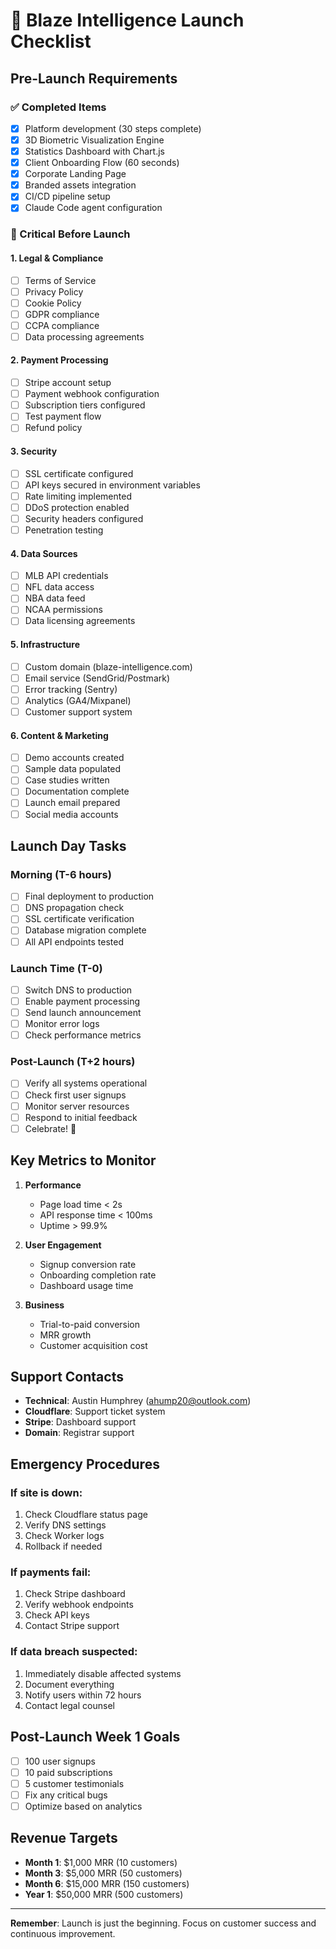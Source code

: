 # 🚀 Blaze Intelligence Launch Checklist

## Pre-Launch Requirements

### ✅ Completed Items
- [x] Platform development (30 steps complete)
- [x] 3D Biometric Visualization Engine
- [x] Statistics Dashboard with Chart.js
- [x] Client Onboarding Flow (60 seconds)
- [x] Corporate Landing Page
- [x] Branded assets integration
- [x] CI/CD pipeline setup
- [x] Claude Code agent configuration

### 🔲 Critical Before Launch

#### 1. **Legal & Compliance**
- [ ] Terms of Service
- [ ] Privacy Policy
- [ ] Cookie Policy
- [ ] GDPR compliance
- [ ] CCPA compliance
- [ ] Data processing agreements

#### 2. **Payment Processing**
- [ ] Stripe account setup
- [ ] Payment webhook configuration
- [ ] Subscription tiers configured
- [ ] Test payment flow
- [ ] Refund policy

#### 3. **Security**
- [ ] SSL certificate configured
- [ ] API keys secured in environment variables
- [ ] Rate limiting implemented
- [ ] DDoS protection enabled
- [ ] Security headers configured
- [ ] Penetration testing

#### 4. **Data Sources**
- [ ] MLB API credentials
- [ ] NFL data access
- [ ] NBA data feed
- [ ] NCAA permissions
- [ ] Data licensing agreements

#### 5. **Infrastructure**
- [ ] Custom domain (blaze-intelligence.com)
- [ ] Email service (SendGrid/Postmark)
- [ ] Error tracking (Sentry)
- [ ] Analytics (GA4/Mixpanel)
- [ ] Customer support system

#### 6. **Content & Marketing**
- [ ] Demo accounts created
- [ ] Sample data populated
- [ ] Case studies written
- [ ] Documentation complete
- [ ] Launch email prepared
- [ ] Social media accounts

## Launch Day Tasks

### Morning (T-6 hours)
- [ ] Final deployment to production
- [ ] DNS propagation check
- [ ] SSL certificate verification
- [ ] Database migration complete
- [ ] All API endpoints tested

### Launch Time (T-0)
- [ ] Switch DNS to production
- [ ] Enable payment processing
- [ ] Send launch announcement
- [ ] Monitor error logs
- [ ] Check performance metrics

### Post-Launch (T+2 hours)
- [ ] Verify all systems operational
- [ ] Check first user signups
- [ ] Monitor server resources
- [ ] Respond to initial feedback
- [ ] Celebrate! 🎉

## Key Metrics to Monitor

1. **Performance**
   - Page load time < 2s
   - API response time < 100ms
   - Uptime > 99.9%

2. **User Engagement**
   - Signup conversion rate
   - Onboarding completion rate
   - Dashboard usage time

3. **Business**
   - Trial-to-paid conversion
   - MRR growth
   - Customer acquisition cost

## Support Contacts

- **Technical**: Austin Humphrey (ahump20@outlook.com)
- **Cloudflare**: Support ticket system
- **Stripe**: Dashboard support
- **Domain**: Registrar support

## Emergency Procedures

### If site is down:
1. Check Cloudflare status page
2. Verify DNS settings
3. Check Worker logs
4. Rollback if needed

### If payments fail:
1. Check Stripe dashboard
2. Verify webhook endpoints
3. Check API keys
4. Contact Stripe support

### If data breach suspected:
1. Immediately disable affected systems
2. Document everything
3. Notify users within 72 hours
4. Contact legal counsel

## Post-Launch Week 1 Goals

- [ ] 100 user signups
- [ ] 10 paid subscriptions
- [ ] 5 customer testimonials
- [ ] Fix any critical bugs
- [ ] Optimize based on analytics

## Revenue Targets

- **Month 1**: $1,000 MRR (10 customers)
- **Month 3**: $5,000 MRR (50 customers)
- **Month 6**: $15,000 MRR (150 customers)
- **Year 1**: $50,000 MRR (500 customers)

---

**Remember**: Launch is just the beginning. Focus on customer success and continuous improvement.